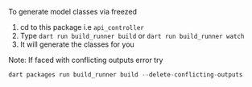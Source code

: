 To generate model classes via freezed

1. cd to this package i.e `api_controller`
2. Type `dart run build_runner build` or `dart run build_runner watch`
3. It will generate the classes for you

Note: If faced with conflicting outputs error try

``` dart
dart packages run build_runner build --delete-conflicting-outputs
```